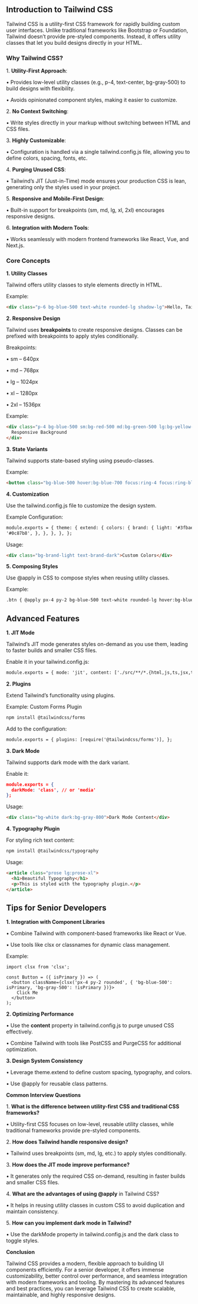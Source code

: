## **Introduction to Tailwind CSS**

Tailwind CSS is a utility-first CSS framework for rapidly building custom user interfaces. Unlike traditional frameworks like Bootstrap or Foundation, Tailwind doesn’t provide pre-styled components. Instead, it offers utility classes that let you build designs directly in your HTML.

### **Why Tailwind CSS?**

1\. **Utility-First Approach**:

&#x20; • Provides low-level utility classes (e.g., p-4, text-center, bg-gray-500) to build designs with flexibility.

&#x20; • Avoids opinionated component styles, making it easier to customize.

2\. **No Context Switching**:

&#x20; • Write styles directly in your markup without switching between HTML and CSS files.

3\. **Highly Customizable**:

&#x20; • Configuration is handled via a single tailwind.config.js file, allowing you to define colors, spacing, fonts, etc.

4\. **Purging Unused CSS**:

&#x20; • Tailwind’s JIT (Just-in-Time) mode ensures your production CSS is lean, generating only the styles used in your project.

5\. **Responsive and Mobile-First Design**:

&#x20; • Built-in support for breakpoints (sm, md, lg, xl, 2xl) encourages responsive designs.

6\. **Integration with Modern Tools**:

&#x20; • Works seamlessly with modern frontend frameworks like React, Vue, and Next.js.

### **Core Concepts**

**1. Utility Classes**

Tailwind offers utility classes to style elements directly in HTML.

Example:

```html
<div class="p-6 bg-blue-500 text-white rounded-lg shadow-lg">Hello, Tailwind!</div>
```

**2. Responsive Design**

Tailwind uses **breakpoints** to create responsive designs. Classes can be prefixed with breakpoints to apply styles conditionally.

Breakpoints:

&#x20; • sm – 640px

&#x20; • md – 768px

&#x20; • lg – 1024px

&#x20; • xl – 1280px

&#x20; • 2xl – 1536px

Example:

```html
<div class="p-4 bg-blue-500 sm:bg-red-500 md:bg-green-500 lg:bg-yellow-500">
  Responsive Background
</div>
```

**3. State Variants**

Tailwind supports state-based styling using pseudo-classes.

Example:

```html
<button class="bg-blue-500 hover:bg-blue-700 focus:ring-4 focus:ring-blue-300">Hover Me</button>
```

**4. Customization**

Use the tailwind.config.js file to customize the design system.

Example Configuration:

```html
module.exports = { theme: { extend: { colors: { brand: { light: '#3fbaeb', DEFAULT: '#0fa9e6', dark:
'#0c87b8', }, }, }, }, };
```

Usage:

```html
<div class="bg-brand-light text-brand-dark">Custom Colors</div>
```

**5. Composing Styles**

Use @apply in CSS to compose styles when reusing utility classes.

Example:

```html
.btn { @apply px-4 py-2 bg-blue-500 text-white rounded-lg hover:bg-blue-700; }
```

## **Advanced Features**

**1. JIT Mode**

Tailwind’s JIT mode generates styles on-demand as you use them, leading to faster builds and smaller CSS files.

Enable it in your tailwind.config.js:

```html
module.exports = { mode: 'jit', content: ['./src/**/*.{html,js,ts,jsx,tsx}'], };
```

**2. Plugins**

Extend Tailwind’s functionality using plugins.

Example: Custom Forms Plugin

```html
npm install @tailwindcss/forms
```

Add to the configuration:

```html
module.exports = { plugins: [require('@tailwindcss/forms')], };
```

**3. Dark Mode**

Tailwind supports dark mode with the dark variant.

Enable it:

```json
module.exports = {
  darkMode: 'class', // or 'media'
};
```

Usage:

```html
<div class="bg-white dark:bg-gray-800">Dark Mode Content</div>
```

**4. Typography Plugin**

For styling rich text content:

```html
npm install @tailwindcss/typography
```

Usage:

```html
<article class="prose lg:prose-xl">
  <h1>Beautiful Typography</h1>
  <p>This is styled with the typography plugin.</p>
</article>
```

## **Tips for Senior Developers**

**1. Integration with Component Libraries**

• Combine Tailwind with component-based frameworks like React or Vue.

• Use tools like clsx or classnames for dynamic class management.

Example:

    import clsx from 'clsx';

    const Button = ({ isPrimary }) => (
      <button className={clsx('px-4 py-2 rounded', { 'bg-blue-500': isPrimary, 'bg-gray-500': !isPrimary })}>
        Click Me
      </button>
    );

**2. Optimizing Performance**

• Use the **content** property in tailwind.config.js to purge unused CSS effectively.

• Combine Tailwind with tools like PostCSS and PurgeCSS for additional optimization.

**3. Design System Consistency**

• Leverage theme.extend to define custom spacing, typography, and colors.

• Use @apply for reusable class patterns.

**Common Interview Questions**

1\. **What is the difference between utility-first CSS and traditional CSS frameworks?**

• Utility-first CSS focuses on low-level, reusable utility classes, while traditional frameworks provide pre-styled components.

2\. **How does Tailwind handle responsive design?**

• Tailwind uses breakpoints (sm, md, lg, etc.) to apply styles conditionally.

3\. **How does the JIT mode improve performance?**

• It generates only the required CSS on-demand, resulting in faster builds and smaller CSS files.

4\. **What are the advantages of using @apply** in Tailwind CSS?

• It helps in reusing utility classes in custom CSS to avoid duplication and maintain consistency.

5\. **How can you implement dark mode in Tailwind?**

• Use the darkMode property in tailwind.config.js and the dark class to toggle styles.

**Conclusion**

Tailwind CSS provides a modern, flexible approach to building UI components efficiently. For a senior developer, it offers immense customizability, better control over performance, and seamless integration with modern frameworks and tooling. By mastering its advanced features and best practices, you can leverage Tailwind CSS to create scalable, maintainable, and highly responsive designs.
